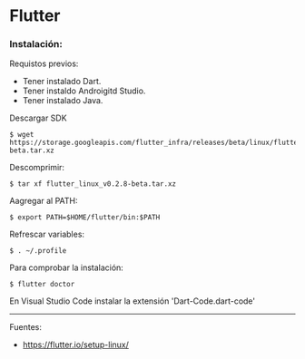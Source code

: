 # Flutter

### Instalación:

Requistos previos:

+ Tener instalado Dart.
+ Tener instaldo Androigitd Studio.
+ Tener instalado Java.

Descargar SDK

    $ wget https://storage.googleapis.com/flutter_infra/releases/beta/linux/flutter_linux_v0.2.8-beta.tar.xz
    
Descomprimir: 

    $ tar xf flutter_linux_v0.2.8-beta.tar.xz

Aagregar al PATH:

    $ export PATH=$HOME/flutter/bin:$PATH
    
Refrescar variables:

    $ . ~/.profile
    
Para comprobar la instalación:

    $ flutter doctor
    
En Visual Studio Code instalar la extensión 'Dart-Code.dart-code'    


---

Fuentes:

+ https://flutter.io/setup-linux/